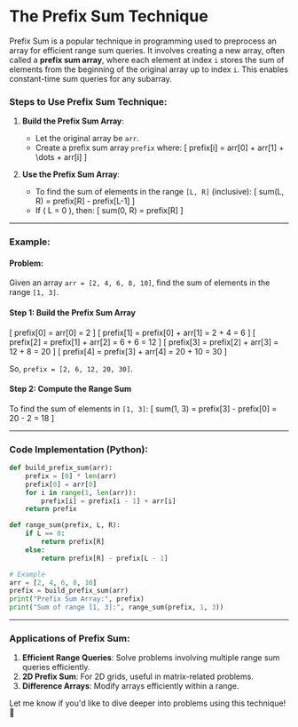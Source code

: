 # The Prefix Sum Technique

Prefix Sum is a popular technique in programming used to preprocess an array for efficient range sum queries. It involves creating a new array, often called a **prefix sum array**, where each element at index `i` stores the sum of elements from the beginning of the original array up to index `i`. This enables constant-time sum queries for any subarray.

### Steps to Use Prefix Sum Technique:

1. **Build the Prefix Sum Array**:
   - Let the original array be `arr`.
   - Create a prefix sum array `prefix` where:
     \[
     prefix[i] = arr[0] + arr[1] + \dots + arr[i]
     \]

2. **Use the Prefix Sum Array**:
   - To find the sum of elements in the range `[L, R]` (inclusive):
     \[
     sum(L, R) = prefix[R] - prefix[L-1]
     \]
   - If \( L = 0 \), then:
     \[
     sum(0, R) = prefix[R]
     \]

---

### Example:

#### Problem:
Given an array `arr = [2, 4, 6, 8, 10]`, find the sum of elements in the range `[1, 3]`.

#### Step 1: Build the Prefix Sum Array
\[
prefix[0] = arr[0] = 2
\]
\[
prefix[1] = prefix[0] + arr[1] = 2 + 4 = 6
\]
\[
prefix[2] = prefix[1] + arr[2] = 6 + 6 = 12
\]
\[
prefix[3] = prefix[2] + arr[3] = 12 + 8 = 20
\]
\[
prefix[4] = prefix[3] + arr[4] = 20 + 10 = 30
\]

So, `prefix = [2, 6, 12, 20, 30]`.

#### Step 2: Compute the Range Sum
To find the sum of elements in `[1, 3]`:
\[
sum(1, 3) = prefix[3] - prefix[0] = 20 - 2 = 18
\]

---

### Code Implementation (Python):

```python
def build_prefix_sum(arr):
    prefix = [0] * len(arr)
    prefix[0] = arr[0]
    for i in range(1, len(arr)):
        prefix[i] = prefix[i - 1] + arr[i]
    return prefix

def range_sum(prefix, L, R):
    if L == 0:
        return prefix[R]
    else:
        return prefix[R] - prefix[L - 1]

# Example
arr = [2, 4, 6, 8, 10]
prefix = build_prefix_sum(arr)
print("Prefix Sum Array:", prefix)
print("Sum of range [1, 3]:", range_sum(prefix, 1, 3))
```

---

### Applications of Prefix Sum:
1. **Efficient Range Queries**: Solve problems involving multiple range sum queries efficiently.
2. **2D Prefix Sum**: For 2D grids, useful in matrix-related problems.
3. **Difference Arrays**: Modify arrays efficiently within a range.

Let me know if you'd like to dive deeper into problems using this technique! 🚀
